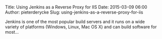 Title: Using Jenkins as a Reverse Proxy for IIS
Date: 2015-03-09 06:00
Author: pieterderycke
Slug: using-jenkins-as-a-reverse-proxy-for-iis

Jenkins is one of the most popular build servers and it runs on a wide
variety of platforms (Windows, Linux, Mac OS X) and can build software
for most...
